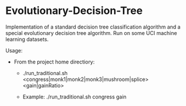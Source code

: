 Evolutionary-Decision-Tree
==========================

Implementation of a standard decision tree classification algorithm and a special
evolutionary decision tree algorithm. Run on some UCI machine learning datasets.

Usage:
 - From the project home directiory:
    - ./run_traditional.sh <congress|monk1|monk2|monk3|mushroom|splice> <gain|gainRatio>
    
    - Example:  ./run_traditional.sh congress gain

